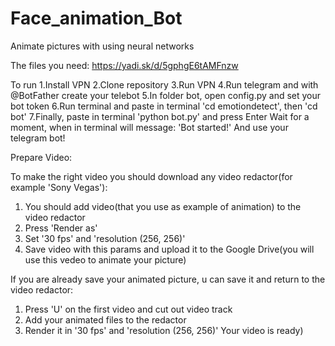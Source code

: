 # Face_animation_Bot
Animate pictures with using neural networks

The files you need: https://yadi.sk/d/5gphgE6tAMFnzw

To run
1.Install VPN
2.Clone repository
3.Run VPN
4.Run telegram and with @BotFather create your telebot
5.In folder bot, open config.py and set your bot token
6.Run terminal and paste in terminal 'cd emotiondetect', then 'cd bot'
7.Finally, paste in terminal 'python bot.py' and press Enter
Wait for a moment, when in terminal will message: 'Bot started!' And use your telegram bot!


Prepare Video:

To make the right video you should download any video redactor(for example 'Sony Vegas'):
  1. You should add video(that you use as example of animation) to the video redactor
  2. Press 'Render as' 
  3. Set '30 fps' and 'resolution (256, 256)'
  4. Save video with this params and upload it to the Google Drive(you will use this vedeo to animate your picture)
  
If you are already save your animated picture, u can save it and return to the video redactor:
  1. Press 'U' on the first video and cut out video track
  2. Add your animated files to the redactor
  3. Render it in '30 fps' and 'resolution (256, 256)' 
Your video is ready)
   
